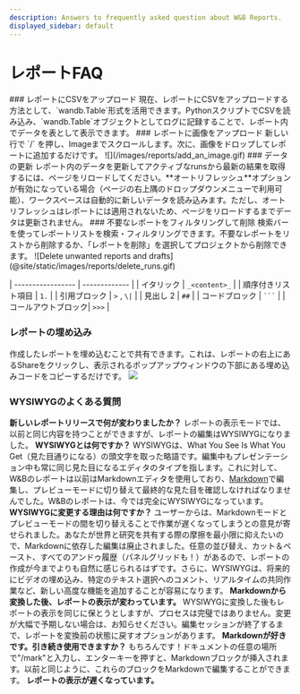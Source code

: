 ```yaml
---
description: Answers to frequently asked question about W&B Reports.
displayed_sidebar: default
---
```

# レポートFAQ
<head>
</head>
### レポートにCSVをアップロード
現在、レポートにCSVをアップロードする方法として、`wandb.Table`形式を活用できます。PythonスクリプトでCSVを読み込み、`wandb.Table`オブジェクトとしてログに記録することで、レポート内でデータを表として表示できます。
### レポートに画像をアップロード
新しい行で `/` を押し、Imageまでスクロールします。次に、画像をドロップしてレポートに追加するだけです。
![](/images/reports/add_an_image.gif)
### データの更新
レポート内のデータを更新してアクティブなrunsから最新の結果を取得するには、ページをリロードしてください。**オートリフレッシュ**オプションが有効になっている場合（ページの右上隅のドロップダウンメニューで利用可能）、ワークスペースは自動的に新しいデータを読み込みます。ただし、オートリフレッシュはレポートには適用されないため、ページをリロードするまでデータは更新されません。
### 不要なレポートをフィルタリングして削除
検索バーを使ってレポートリストを検索・フィルタリングできます。不要なレポートをリストから削除するか、「レポートを削除」を選択してプロジェクトから削除できます。
![Delete unwanted reports and drafts](@site/static/images/reports/delete_runs.gif)




| ----------------- | ------------- |
| イタリック        | `_<content>_` |
| 順序付きリスト項目 | `1.`          |
| 引用ブロック      | `>` , `\|`    |
| 見出し 2           | `##`          |
| コードブロック    | ` ``` `       |
| コールアウトブロック| `>>>`         |




### レポートの埋め込み
作成したレポートを埋め込むことで共有できます。これは、レポートの右上にあるShareをクリックし、表示されるポップアップウィンドウの下部にある埋め込みコードをコピーするだけです。
![](@site/static/images/reports/emgedding_reports.gif)
### WYSIWYGのよくある質問
**新しいレポートリリースで何が変わりましたか？**
レポートの表示モードでは、以前と同じ内容を持つことができますが、レポートの編集はWYSIWYGになりました。
**WYSIWYGとは何ですか？**
WYSIWYGは、What You See Is What You Get（見た目通りになる）の頭文字を取った略語です。編集中もプレゼンテーション中も常に同じ見た目になるエディタのタイプを指します。これに対して、W&Bのレポートは以前はMarkdownエディタを使用しており、[Markdown](https://www.markdownguide.org)で編集し、プレビューモードに切り替えて最終的な見た目を確認しなければなりませんでした。W&Bのレポートは、今では完全にWYSIWYGになっています。
**WYSIWYGに変更する理由は何ですか？**
ユーザーからは、Markdownモードとプレビューモードの間を切り替えることで作業が遅くなってしまうとの意見が寄せられました。あなたが世界と研究を共有する際の摩擦を最小限に抑えたいので、Markdownに依存した編集は廃止されました。任意の並び替え、カット＆ペースト、すべてのアンドゥ履歴（パネルグリッドも！）があるので、レポートの作成が今までよりも自然に感じられるはずです。さらに、WYSIWYGは、将来的にビデオの埋め込み、特定のテキスト選択へのコメント、リアルタイムの共同作業など、新しい高度な機能を追加することが容易になります。
**Markdownから変換した後、レポートの表示が変わっています。**
WYSIWYGに変換した後もレポートの表示を同じに保とうとしますが、プロセスは完璧ではありません。変更が大幅で予期しない場合は、お知らせください。編集セッションが終了するまで、レポートを変換前の状態に戻すオプションがあります。
**Markdownが好きです。引き続き使用できますか？**
もちろんです！ドキュメントの任意の場所で"/mark"と入力し、エンターキーを押すと、Markdownブロックが挿入されます。以前と同じように、これらのブロックをMarkdownで編集することができます。
**レポートの表示が遅くなっています。**


























